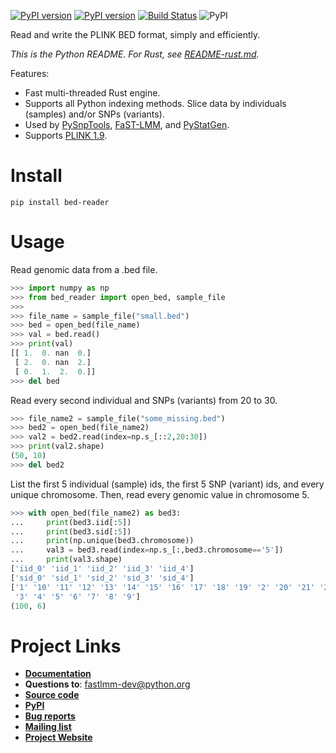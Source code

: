 [![PyPI version](https://badge.fury.io/py/bed-reader.svg)](https://badge.fury.io/py/bed-reader)
[![PyPI version](https://badge.fury.io/py/bed-reader.svg)](https://badge.fury.io/py/bed-reader)
[![Build Status](https://github.com/fastlmm/bed-reader/actions/workflows/ci.yml/badge.svg?branch=master)](https://github.com/fastlmm/bed-reader/actions/workflows/ci.yml)
![PyPI](https://img.shields.io/pypi/v/bed-reader)


Read and write the PLINK BED format, simply and efficiently.

*This is the Python README. For Rust, see [README-rust.md](https://crates.io/crates/bed-reader).*

Features:

* Fast multi-threaded Rust engine.
* Supports all Python indexing methods. Slice data by individuals (samples) and/or SNPs (variants).
* Used by [PySnpTools](https://github.com/fastlmm/PySnpTools), [FaST-LMM](https://github.com/fastlmm/FaST-LMM), and [PyStatGen](https://github.com/pystatgen).
* Supports [PLINK 1.9](https://www.cog-genomics.org/plink2/formats).

Install
====================

    pip install bed-reader

Usage
========

Read genomic data from a .bed file.

```python
>>> import numpy as np
>>> from bed_reader import open_bed, sample_file
>>>
>>> file_name = sample_file("small.bed")
>>> bed = open_bed(file_name)
>>> val = bed.read()
>>> print(val)
[[ 1.  0. nan  0.]
 [ 2.  0. nan  2.]
 [ 0.  1.  2.  0.]]
>>> del bed

```

Read every second individual and SNPs (variants) from 20 to 30.

```python
>>> file_name2 = sample_file("some_missing.bed")
>>> bed2 = open_bed(file_name2)
>>> val2 = bed2.read(index=np.s_[::2,20:30])
>>> print(val2.shape)
(50, 10)
>>> del bed2

```

List the first 5 individual (sample) ids, the
first 5 SNP (variant) ids, and every unique
chromosome. Then, read every genomic value in chromosome 5.

```python
>>> with open_bed(file_name2) as bed3:
...     print(bed3.iid[:5])
...     print(bed3.sid[:5])
...     print(np.unique(bed3.chromosome))
...     val3 = bed3.read(index=np.s_[:,bed3.chromosome=='5'])
...     print(val3.shape)
['iid_0' 'iid_1' 'iid_2' 'iid_3' 'iid_4']
['sid_0' 'sid_1' 'sid_2' 'sid_3' 'sid_4']
['1' '10' '11' '12' '13' '14' '15' '16' '17' '18' '19' '2' '20' '21' '22'
 '3' '4' '5' '6' '7' '8' '9']
(100, 6)

```

Project Links
==============

- [**Documentation**](http://fastlmm.github.io/bed-reader)
- **Questions to**: [fastlmm-dev@python.org](mailto:fastlmm-dev@python.org)
- [**Source code**](https://github.com/fastlmm/bed-reader)
- [**PyPI**](https://pypi.org/project/bed-reader)
- [**Bug reports**](https://github.com/fastlmm/bed-reader/issues)
- [**Mailing list**](https://mail.python.org/mailman3/lists/fastlmm-user.python.org)
- [**Project Website**](https://fastlmm.github.io/)
